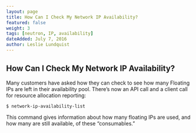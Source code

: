 ```yaml
---
layout: page
title: How Can I Check My Network IP Availability?
featured: false
weight: 3
tags: [neutron, IP, availability]
dateAdded: July 7, 2016
author: Leslie Lundquist
---
```


## How Can I Check My Network IP Availability?

Many customers have asked how they can check to see how many Floating IPs are left in their availability pool. There’s now an API call and a client call for resource allocation reporting:

```
$ network-ip-availability-list
```
This command gives information about how many floating IPs are used, and how many are still available, of these “consumables.”


